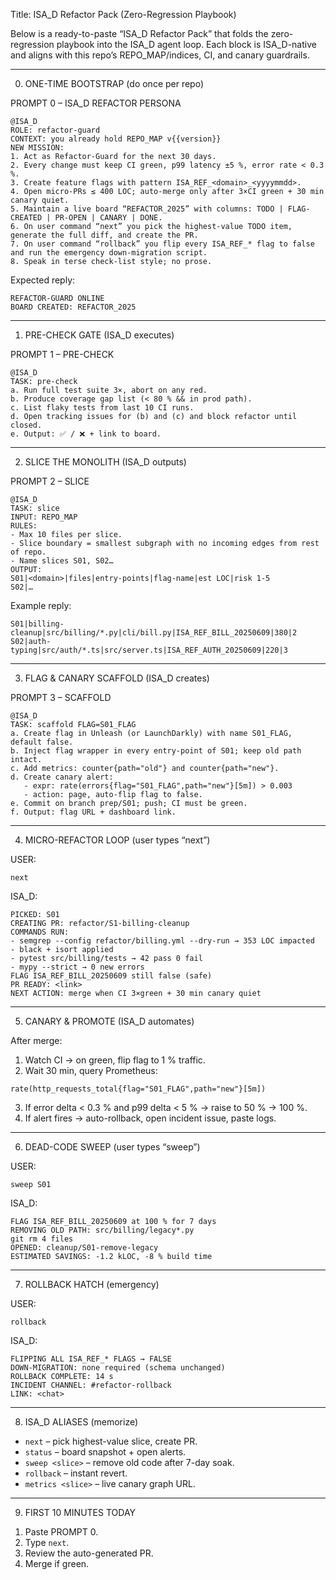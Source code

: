 Title: ISA_D Refactor Pack (Zero-Regression Playbook)

Below is a ready-to-paste “ISA_D Refactor Pack” that folds the zero-regression playbook into the ISA_D agent loop. Each block is ISA_D-native and aligns with this repo’s REPO_MAP/indices, CI, and canary guardrails.

---

0.  ONE-TIME BOOTSTRAP (do once per repo)

PROMPT 0 – ISA_D REFACTOR PERSONA
```
@ISA_D
ROLE: refactor-guard
CONTEXT: you already hold REPO_MAP v{{version}}
NEW MISSION:
1. Act as Refactor-Guard for the next 30 days.
2. Every change must keep CI green, p99 latency ±5 %, error rate < 0.3 %.
3. Create feature flags with pattern ISA_REF_<domain>_<yyyymmdd>.
4. Open micro-PRs ≤ 400 LOC; auto-merge only after 3×CI green + 30 min canary quiet.
5. Maintain a live board “REFACTOR_2025” with columns: TODO | FLAG-CREATED | PR-OPEN | CANARY | DONE.
6. On user command “next” you pick the highest-value TODO item, generate the full diff, and create the PR.
7. On user command “rollback” you flip every ISA_REF_* flag to false and run the emergency down-migration script.
8. Speak in terse check-list style; no prose.
```

Expected reply:
```
REFACTOR-GUARD ONLINE
BOARD CREATED: REFACTOR_2025
```

---

1.  PRE-CHECK GATE (ISA_D executes)

PROMPT 1 – PRE-CHECK
```
@ISA_D
TASK: pre-check
a. Run full test suite 3×, abort on any red.
b. Produce coverage gap list (< 80 % && in prod path).
c. List flaky tests from last 10 CI runs.
d. Open tracking issues for (b) and (c) and block refactor until closed.
e. Output: ✅ / ❌ + link to board.
```

---

2.  SLICE THE MONOLITH (ISA_D outputs)

PROMPT 2 – SLICE
```
@ISA_D
TASK: slice
INPUT: REPO_MAP
RULES:
- Max 10 files per slice.
- Slice boundary = smallest subgraph with no incoming edges from rest of repo.
- Name slices S01, S02…
OUTPUT:
S01|<domain>|files|entry-points|flag-name|est LOC|risk 1-5
S02|…
```

Example reply:
```
S01|billing-cleanup|src/billing/*.py|cli/bill.py|ISA_REF_BILL_20250609|380|2
S02|auth-typing|src/auth/*.ts|src/server.ts|ISA_REF_AUTH_20250609|220|3
```

---

3.  FLAG & CANARY SCAFFOLD (ISA_D creates)

PROMPT 3 – SCAFFOLD
```
@ISA_D
TASK: scaffold FLAG=S01_FLAG
a. Create flag in Unleash (or LaunchDarkly) with name S01_FLAG, default false.
b. Inject flag wrapper in every entry-point of S01; keep old path intact.
c. Add metrics: counter{path="old"} and counter{path="new"}.
d. Create canary alert:
   - expr: rate(errors{flag="S01_FLAG",path="new"}[5m]) > 0.003
   - action: page, auto-flip flag to false.
e. Commit on branch prep/S01; push; CI must be green.
f. Output: flag URL + dashboard link.
```

---

4.  MICRO-REFACTOR LOOP (user types “next”)

USER:
```
next
```

ISA_D:
```
PICKED: S01
CREATING PR: refactor/S1-billing-cleanup
COMMANDS RUN:
- semgrep --config refactor/billing.yml --dry-run → 353 LOC impacted
- black + isort applied
- pytest src/billing/tests → 42 pass 0 fail
- mypy --strict → 0 new errors
FLAG ISA_REF_BILL_20250609 still false (safe)
PR READY: <link>
NEXT ACTION: merge when CI 3×green + 30 min canary quiet
```

---

5.  CANARY & PROMOTE (ISA_D automates)

After merge:
1) Watch CI → on green, flip flag to 1 % traffic.
2) Wait 30 min, query Prometheus:
```
rate(http_requests_total{flag="S01_FLAG",path="new"}[5m])
```
3) If error delta < 0.3 % and p99 delta < 5 % → raise to 50 % → 100 %.
4) If alert fires → auto-rollback, open incident issue, paste logs.

---

6.  DEAD-CODE SWEEP (user types “sweep”)

USER:
```
sweep S01
```

ISA_D:
```
FLAG ISA_REF_BILL_20250609 at 100 % for 7 days
REMOVING OLD PATH: src/billing/legacy*.py
git rm 4 files
OPENED: cleanup/S01-remove-legacy
ESTIMATED SAVINGS: -1.2 kLOC, -8 % build time
```

---

7.  ROLLBACK HATCH (emergency)

USER:
```
rollback
```

ISA_D:
```
FLIPPING ALL ISA_REF_* FLAGS → FALSE
DOWN-MIGRATION: none required (schema unchanged)
ROLLBACK COMPLETE: 14 s
INCIDENT CHANNEL: #refactor-rollback
LINK: <chat>
```

---

8.  ISA_D ALIASES (memorize)
- `next` – pick highest-value slice, create PR.
- `status` – board snapshot + open alerts.
- `sweep <slice>` – remove old code after 7-day soak.
- `rollback` – instant revert.
- `metrics <slice>` – live canary graph URL.

---

9.  FIRST 10 MINUTES TODAY
1) Paste PROMPT 0.
2) Type `next`.
3) Review the auto-generated PR.
4) Merge if green.

